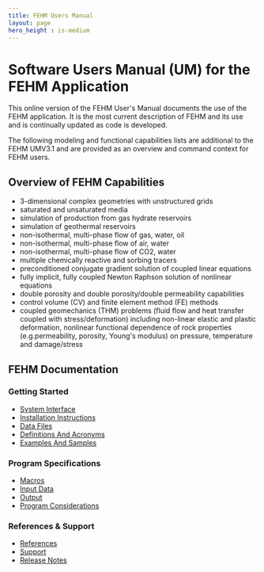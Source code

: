 ```yaml
---
title: FEHM Users Manual
layout: page
hero_height : is-medium
---
```


# Software Users Manual (UM) for the FEHM Application

This online version of the FEHM User's Manual documents the use of the FEHM application.
It is the most current description of FEHM and its use and is continually updated as code is developed.

The following modeling and functional capabilities lists are additional to the
FEHM UMV3.1 and are provided as an overview and command context for FEHM
users.

## Overview of FEHM Capabilities

* 3-dimensional complex geometries with unstructured grids
* saturated and unsaturated media
* simulation of production from gas hydrate reservoirs 
* simulation of geothermal reservoirs
* non-isothermal, multi-phase flow of gas, water, oil 
* non-isothermal, multi-phase flow of air, water 
* non-isothermal, multi-phase flow of CO2, water 
* multiple chemically reactive and sorbing tracers 
* preconditioned conjugate gradient solution of coupled linear equations
* fully implicit, fully coupled Newton Raphson solution of nonlinear equations 
* double porosity and double porosity/double permeability capabilities 
* control volume (CV) and finite element method (FE) methods
* coupled geomechanics (THM) problems (fluid flow and heat transfer coupled with stress/deformation) including non-linear elastic and plastic deformation, nonlinear functional dependence of rock properties (e.g.permeability, porosity, Young's modulus) on pressure, temperature and damage/stress

## FEHM Documentation


### Getting Started

* [System Interface](getting-started/system-interface)
* [Installation Instructions](getting-started/installation)
* [Data Files](getting-started/data-files)
* [Definitions And Acronyms](getting-started/definitions-acronyms)
* [Examples And Samples](getting-started/examples-samples)

### Program Specifications

* [Macros](program-specification/macros)
* [Input Data](program-specification/input-data)
* [Output](program-specification/output)
* [Program Considerations](program-specification/program-considerations)

### References & Support

* [References](references-support/references)
* [Support](references-support/support)
* [Release Notes](references-support/release-notes)


